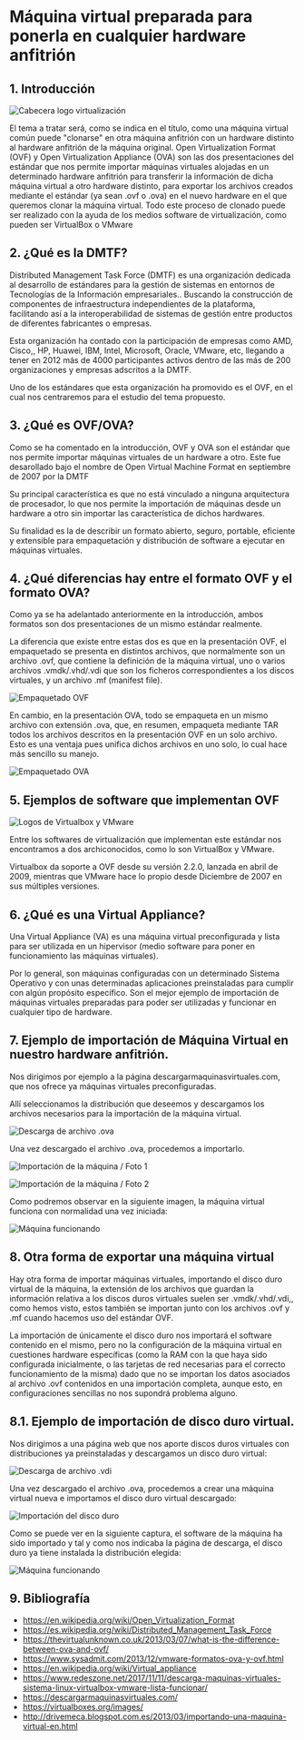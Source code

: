 # Máquina virtual preparada para ponerla en cualquier hardware anfitrión## 1. Introducción![Cabecera logo virtualización](img/Screenshot_1.jpg)El tema a tratar será, como se indica en el título, como una máquina virtual común puede "clonarse" en otra máquina anfitrión con un hardware distinto al hardware anfitrión de la máquina original. Open Virtualization Format (OVF) y Open Virtualization Appliance (OVA) son las dos presentaciones del estándar que nos permite importar máquinas virtuales alojadas en un determinado hardware anfitrión para transferir la información de dicha máquina virtual a otro hardware distinto, para exportar los archivos creados mediante el estándar (ya sean .ovf o .ova) en el nuevo hardware en el que queremos clonar la máquina virtual. Todo este proceso de clonado puede ser realizado con la ayuda de los medios software de virtualización, como pueden ser VirtualBox o VMware## 2. ¿Qué es la DMTF?Distributed Management Task Force (DMTF) es una organización dedicada al desarrollo de estándares para la gestión de sistemas en entornos de Tecnologías de la Información empresariales.. Buscando la construcción de componentes de infraestructura independientes de la plataforma, facilitando así a la interoperabilidad de sistemas de gestión entre productos de diferentes fabricantes o empresas.Esta organización ha contado con la participación de empresas como AMD, Cisco,, HP, Huawei, IBM, Intel, Microsoft, Oracle, VMware, etc, llegando a tener en 2012 más de 4000 participantes activos dentro de las más de 200 organizaciones y empresas adscritos a la DMTF.Uno de los estándares que esta organización ha promovido es el OVF, en el cual nos centraremos para el estudio del tema propuesto.## 3. ¿Qué es OVF/OVA?Como se ha comentado en la introducción, OVF y OVA son el estándar que nos permite importar máquinas virtuales de un hardware a otro. Este fue desarollado bajo el nombre de Open Virtual Machine Format en septiembre de 2007 por la DMTFSu principal característica es que no está vinculado a ninguna arquitectura de procesador, lo que nos permite la importación de máquinas desde un hardware a otro sin importar las característica de dichos hardwares.Su finalidad es la de describir un formato abierto, seguro, portable, eficiente y extensible para empaquetación y distribución de software a ejecutar en máquinas virtuales.## 4. ¿Qué diferencias hay entre el formato OVF y el formato OVA?Como ya se ha adelantado anteriormente en la introducción, ambos formatos son dos presentaciones de un mismo estándar realmente. La diferencia que existe entre estas dos es que en la presentación OVF, el empaquetado se presenta en distintos archivos, que normalmente son un archivo .ovf, que contiene la definición de la máquina virtual, uno o varios archivos .vmdk/.vhd/.vdi que son los ficheros correspondientes a los discos virtuales, y un archivo .mf (manifest file).![Empaquetado OVF](img/Screenshot_3.jpg)En cambio, en la presentación OVA, todo se empaqueta en un mismo archivo con extensión .ova, que, en resumen, empaqueta mediante TAR todos los archivos descritos en la presentación OVF en un solo archivo. Esto es una ventaja pues unifica dichos archivos en uno solo, lo cual hace más sencillo su manejo.![Empaquetado OVA](img/Screenshot_2.jpg)## 5. Ejemplos de software que implementan OVF![Logos de Virtualbox y VMware](img/Screenshot_4.jpg)Entre los softwares de virtualización que implementan este estándar nos encontramos a dos archiconocidos, como lo son VirtualBox y VMware.Virtualbox da soporte a OVF desde su versión 2.2.0, lanzada en abril de 2009, mientras que VMware hace lo propio desde Diciembre de 2007 en sus múltiples versiones.## 6. ¿Qué es una Virtual Appliance?Una Virtual Appliance (VA) es una máquina virtual preconfigurada y lista para ser utilizada en un hipervisor (medio software para poner en funcionamiento las máquinas virtuales). Por lo general, son máquinas configuradas con un determinado Sistema Operativo y con unas determinadas aplicaciones preinstaladas para cumplir con algún propósito específico. Son el mejor ejemplo de importación de máquinas virtuales preparadas para poder ser utilizadas y funcionar en cualquier tipo de hardware.## 7.  Ejemplo de importación de Máquina Virtual en nuestro hardware anfitrión.Nos dirigimos por ejemplo a la página descargarmaquinasvirtuales.com, que nos ofrece ya máquinas virtuales preconfiguradas.Allí seleccionamos la distribución que deseemos y descargamos los archivos necesarios para la importación de la máquina virtual.![Descarga de archivo .ova](img/Screenshot_5.jpg)Una vez descargado el archivo .ova, procedemos a importarlo.![Importación de la máquina / Foto 1](img/Screenshot_6.jpg)![Importación de la máquina / Foto 2](img/Screenshot_7.jpg)Como podremos observar en la siguiente imagen, la máquina virtual funciona con normalidad una vez iniciada:![Máquina funcionando](img/Screenshot_8.jpg)## 8. Otra forma de exportar una máquina virtualHay otra forma de importar máquinas virtuales, importando el disco duro virtual de la máquina, la extensión de los archivos que guardan la información relativa a los discos duros virtuales suelen ser .vmdk/.vhd/.vdi,, como hemos visto, estos también se importan junto con los archivos .ovf y .mf cuando hacemos uso del estándar OVF.La importación de únicamente el disco duro nos importará el software contenido en el mismo, pero no la configuración de la máquina virtual en cuestiones hardware específicas (como la RAM con la que haya sido configurada inicialmente, o las tarjetas de red necesarias para el correcto funcionamiento de la misma) dado que no se importan los datos asociados al archivo .ovf contenidos en una importación completa, aunque esto, en configuraciones sencillas no nos supondrá problema alguno.## 8.1. Ejemplo de importación de disco duro virtual.Nos dirigimos a una página web que nos aporte discos duros virtuales con distribuciones ya preinstaladas y descargamos un disco duro virtual:![Descarga de archivo .vdi](img/Screenshot_9.jpg)Una vez descargado el archivo .ova, procedemos a crear una máquina virtual nueva e importamos el disco duro virtual descargado:![Importación del disco duro](img/Screenshot_10.jpg)Como se puede ver en la siguiente captura, el software de la máquina ha sido importado y tal y como nos indicaba la página de descarga, el disco duro ya tiene instalada la distribución elegida:![Máquina funcionando](img/Screenshot_11.jpg)## 9. Bibliografía* https://en.wikipedia.org/wiki/Open_Virtualization_Format* https://es.wikipedia.org/wiki/Distributed_Management_Task_Force* https://thevirtualunknown.co.uk/2013/03/07/what-is-the-difference-between-ova-and-ovf/* https://www.sysadmit.com/2013/12/vmware-formatos-ova-y-ovf.html* https://en.wikipedia.org/wiki/Virtual_appliance* https://www.redeszone.net/2017/11/11/descarga-maquinas-virtuales-sistema-linux-virtualbox-vmware-lista-funcionar/* https://descargarmaquinasvirtuales.com/* https://virtualboxes.org/images/* http://drivemeca.blogspot.com.es/2013/03/importando-una-maquina-virtual-en.html